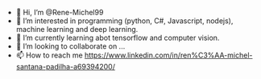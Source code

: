- 👋 Hi, I’m @Rene-Michel99
- 👀 I’m interested in programming (python, C#, Javascript, nodejs), machine learning and deep learning.
- 🌱 I’m currently learning abot tensorflow and computer vision.
- 💞️ I’m looking to collaborate on ...
- 📫 How to reach me https://www.linkedin.com/in/ren%C3%AA-michel-santana-padilha-a69394200/

<!---
Rene-Michel99/Rene-Michel99 is a ✨ special ✨ repository because its `README.md` (this file) appears on your GitHub profile.
You can click the Preview link to take a look at your changes.
--->
